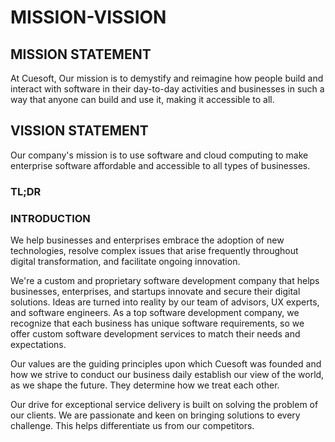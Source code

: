 # MISSION-VISSION


## MISSION STATEMENT
At Cuesoft, Our mission is to demystify and reimagine how people build and interact with software in their day-to-day activities and businesses in such a way that anyone can build and use it, making it accessible to all.

## VISSION STATEMENT
Our company's mission is to use software and cloud computing to make enterprise software affordable and accessible to all types of businesses.

### TL;DR

### INTRODUCTION

We help businesses and enterprises embrace the adoption of new technologies, resolve complex issues that arise frequently throughout digital transformation, and facilitate ongoing innovation. 

We're a custom and proprietary software development company that helps businesses, enterprises, and startups innovate and secure their digital solutions. Ideas are turned into reality by our team of advisors, UX experts, and software engineers. As a top software development company, we recognize that each business has unique software requirements, so we offer custom software development services to match their needs and expectations. 

Our values are the guiding principles upon which Cuesoft was founded and how we strive to conduct our business daily establish our view of the world, as we shape the future. They determine how we treat each other. 

Our drive for exceptional service delivery is built on solving the problem of our clients. We are passionate and keen on bringing solutions to every challenge. This helps differentiate us from our competitors.
